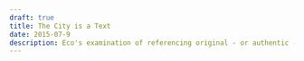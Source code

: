```yaml
---
draft: true
title: The City is a Text
date: 2015-07-9
description: Eco's examination of referencing original - or authentic - identities applied to the character of the city.
---
```


